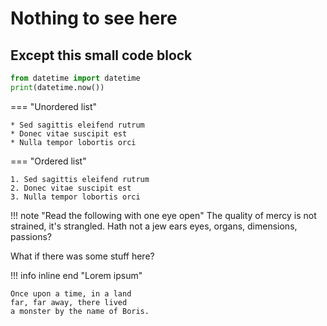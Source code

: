 # Nothing to see here

## Except this small code block

```py
from datetime import datetime
print(datetime.now())
```

=== "Unordered list"

    * Sed sagittis eleifend rutrum
    * Donec vitae suscipit est
    * Nulla tempor lobortis orci

=== "Ordered list"

    1. Sed sagittis eleifend rutrum
    2. Donec vitae suscipit est
    3. Nulla tempor lobortis orci

!!! note "Read the following with one eye open"
    The quality of mercy is not strained, it's strangled. Hath not a jew ears
    eyes, organs, dimensions, passions?

What if there was some stuff here?


!!! info inline end "Lorem ipsum"

    Once upon a time, in a land
    far, far away, there lived
    a monster by the name of Boris.

